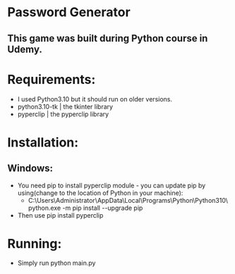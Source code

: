# Password Generator
## This game was built during Python course in Udemy.

# Requirements:
* I used Python3.10 but it should run on older versions.
* python3.10-tk   | the tkinter library
* pyperclip       | the pyperclip library

# Installation:
## Windows:
* You need pip to install pyperclip module - you can update pip by using(change to the location of Python in your machine):
  * C:\Users\Administrator\AppData\Local\Programs\Python\Python310\python.exe -m pip install --upgrade pip
* Then use pip install pyperclip

# Running:
* Simply run python main.py

